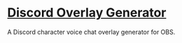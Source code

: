 # [Discord Overlay Generator](https://lilbunnyrabbit.github.io/discord-vc-overlay/)
A Discord character voice chat overlay generator for OBS. 
